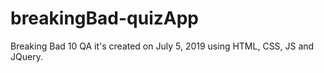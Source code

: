 # breakingBad-quizApp
Breaking Bad 10 QA
it's created on July 5, 2019 using HTML, CSS, JS and JQuery.
